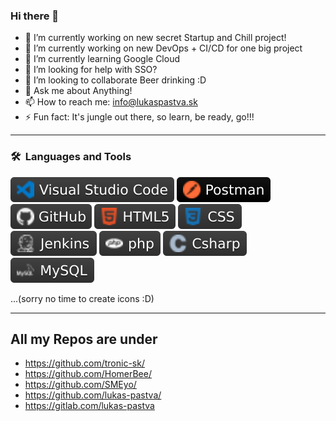 ### Hi there 👋

- 🔭 I’m currently working on new secret Startup and Chill project!
- 🔭 I’m currently working on new DevOps + CI/CD for one big project
- 🌱 I’m currently learning Google Cloud
- 🤔 I’m looking for help with SSO?
- 👯 I’m looking to collaborate Beer drinking :D
- 💬 Ask me about Anything!
- 📫 How to reach me: info@lukaspastva.sk
- ⚡ Fun fact: It's jungle out there, so learn, be ready, go!!!
 
---
### 🛠 &nbsp;Languages and Tools
![Visual Studio Code](img/vs.svg)
![Postman](img/postman.svg)
![GitHub](img/github.svg)
![HTML5](img/html5.svg)
![CSS](img/css.svg)
![Jenkins](img/jenkins.svg)
![PHP](img/php.svg)
![C#](img/csharp.svg)
![MySQL](img/mysql.svg)

...(sorry no time to create icons :D)

---

## All my Repos are under 
 - https://github.com/tronic-sk/
 - https://github.com/HomerBee/
 - https://github.com/SMEyo/
 - https://github.com/lukas-pastva/
 - https://gitlab.com/lukas-pastva
 
